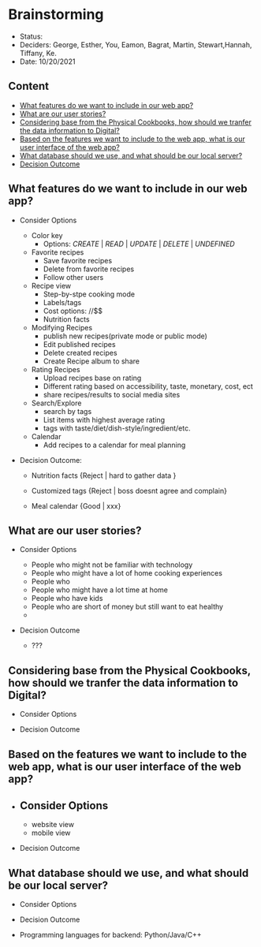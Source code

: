 # **Brainstorming**

* Status:
* Deciders: George, Esther, You, Eamon, Bagrat, Martin, Stewart,Hannah, Tiffany, Ke.
* Date: 10/20/2021
  
## Content
  - [What features do we want to include in our web app?](#what-features-do-we-want-to-include-in-our-web-app)
  - [What are our user stories?](#what-are-our-user-stories)
  - [Considering base from the Physical Cookbooks, how should we tranfer the data information to Digital?](#considering-base-from-the-physical-cookbooks-how-should-we-tranfer-the-data-information-to-digital)
  - [Based on the features we want to include to the web app, what is our user interface of the web app?](#based-on-the-features-we-want-to-include-to-the-web-app-what-is-our-user-interface-of-the-web-app)
  - [What database should we use, and what should be our local server?](#what-database-should-we-use-and-what-should-be-our-local-server)
  - [Decision Outcome](#decision-outcome)

## What features do we want to include in our web app?
- Consider Options
  - Color key
    - Options: *CREATE* | *READ* | *UPDATE* | *DELETE* | *UNDEFINED*
  - Favorite recipes
    - Save favorite recipes
    - Delete from favorite recipes
    - Follow other users
  - Recipe view
    - Step-by-stpe cooking mode
    - Labels/tags
    - Cost options: $/$$/$$$
    - Nutrition facts
  - Modifying Recipes
    - publish new recipes(private mode or public mode)
    - Edit published recipes
    - Delete created recipes
    - Create Recipe album to share
  - Rating Recipes
    - Upload recipes base on rating
    - Different rating based on accessibility, taste, monetary, cost, ect
    - share recipes/results to social media sites
  - Search/Explore
    - search by tags
    - List items with highest average rating
    - tags with taste/diet/dish-style/ingredient/etc.
  - Calendar
    - Add recipes to a calendar for meal planning
  
- Decision Outcome: 
  - Nutrition facts
{Reject | hard to gather data }

  - Customized tags
{Reject | boss doesnt agree and complain}

  - Meal calendar
{Good | xxx}





## What are our user stories?
- Consider Options
  - People who might not be familiar with technology
  - People who might have a lot of home cooking experiences
  - People who 
  - People who might have a lot time at home
  - People who have kids
  - People who are short of money but still want to eat healthy
  - 

- Decision Outcome
    - ???

## Considering base from the Physical Cookbooks, how should we tranfer the data information to Digital?
- Consider Options

- Decision Outcome


## Based on the features we want to include to the web app, what is our user interface of the web app?
- Consider Options
  - 
    - website view
    - mobile view
    
- Decision Outcome


    
## What database should we use, and what should be our local server?
- Consider Options

- Decision Outcome



* Programming languages for backend: Python/Java/C++